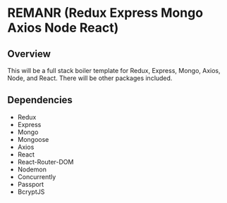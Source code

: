 # REMANR (Redux Express Mongo Axios Node React)

## Overview

This will be a full stack boiler template for Redux, Express, Mongo, Axios, Node, and React. There will be other packages included. 

## Dependencies

* Redux
* Express
* Mongo
* Mongoose
* Axios
* React
* React-Router-DOM
* Nodemon
* Concurrently
* Passport
* BcryptJS

